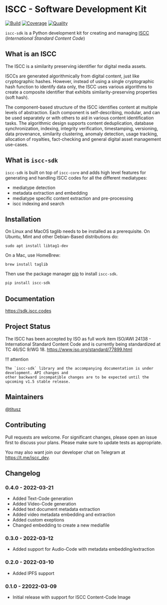 # ISCC - Software Development Kit

[![Build](https://github.com/iscc/iscc-sdk/actions/workflows/ci.yml/badge.svg)](https://github.com/iscc/iscc-sdk/actions/workflows/ci.yml)
[![Coverage](https://codecov.io/gh/iscc/iscc-sdk/branch/main/graph/badge.svg?token=7BJ7HJU815)](https://codecov.io/gh/iscc/iscc-sdk)
[![Quality](https://app.codacy.com/project/badge/Grade/aa791abf9d824f6aa65a8f86b9222c90)](https://www.codacy.com/gh/iscc/iscc-sdk/dashboard)

`iscc-sdk` is a Python development kit for creating and managing [ISCC](https://core.iscc.codes) (*International Standard Content Code*)

## What is an ISCC

The ISCC is a similarity preserving identifier for digital media assets.

ISCCs are generated algorithmically from digital content, just like cryptographic hashes. However, instead of using a single cryptographic hash function to identify data only, the ISCC uses various algorithms to create a composite identifier that exhibits similarity-preserving properties (soft hash).

The component-based structure of the ISCC identifies content at multiple levels of abstraction. Each component is self-describing, modular, and can be used separately or with others to aid in various content identification tasks. The algorithmic design supports content deduplication, database synchronization, indexing, integrity verification, timestamping, versioning, data provenance, similarity clustering, anomaly detection, usage tracking, allocation of royalties, fact-checking and general digital asset management use-cases.

## What is `iscc-sdk`

`iscc-sdk` is built on top of `iscc-core` and adds high level features for generating and handling ISCC codes for all the different mediatypes:

- mediatype detection
- metadata extraction and embedding
- mediatype specific content extraction and pre-processing
- iscc indexing and search

## Installation

On Linux and MacOS taglib needs to be installed as a prerequisite.
On Ubuntu, Mint and other Debian-Based distributions do:

```shell
sudo apt install libtag1-dev
```

On a Mac, use HomeBrew:

```shell
brew install taglib
```

Then use the package manager [pip](https://pip.pypa.io/en/stable/) to install `iscc-sdk`.

```bash
pip install iscc-sdk
```

## Documentation

<https://sdk.iscc.codes>

## Project Status

The ISCC has been accepted by ISO as full work item ISO/AWI 24138 - International Standard Content
Code and is currently being standardized at TC 46/SC 9/WG 18. https://www.iso.org/standard/77899.html

!!! attention

    The `iscc-sdk` library and the accompanying documentation is under development. API changes and
    other backward incompatible changes are to be expected until the upcoming v1.5 stable release.

## Maintainers
[@titusz](https://github.com/titusz)

## Contributing

Pull requests are welcome. For significant changes, please open an issue first to discuss your plans. Please make sure to update tests as appropriate.

You may also want join our developer chat on Telegram at <https://t.me/iscc_dev>.

## Changelog

### 0.4.0 - 2022-03-21
- Added Text-Code generation
- Added Video-Code generation
- Added text document metadata extraction
- Added video metadata embedding and extraction
- Added custom exeptions
- Changed embedding to create a new mediafile

### 0.3.0 - 2022-03-12
- Added support for Audio-Code with metadata embedding/extraction

### 0.2.0 - 2022-03-10
- Added IPFS support

### 0.1.0 - 22022-03-09
- Initial release with support for ISCC Content-Code Image
